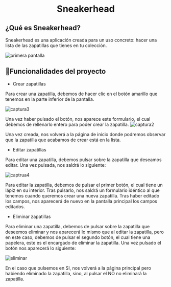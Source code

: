 <h1 align="center"> Sneakerhead </h1>

<h2>¿Qué es Sneakerhead?</h3>
Sneakerhead es una aplicación creada para un uso concreto: hacer una lista de las zapatillas que tienes en tu colección.


![primera pantalla](https://user-images.githubusercontent.com/100934318/220478249-cda78270-0556-4897-85aa-352629220bb3.png)

## :hammer:Funcionalidades del proyecto
- Crear zapatillas

Para crear una zapatilla, debemos de hacer clic en el botón amarillo que tenemos en la parte inferior de la pantalla.

![captura3](https://user-images.githubusercontent.com/100934318/220479609-1302d1de-c330-4d47-9af2-01a14d18c74c.png)

Una vez haber pulsado el botón, nos aparece este formulario, el cual debemos de rellenarlo entero para poder crear la zapatilla.
![captura2](https://user-images.githubusercontent.com/100934318/220479445-48229fc1-5297-423c-91c0-89482d916649.png)

Una vez creada, nos volverá a la página de inicio donde podremos observar que la zapatilla que acabamos de crear está en la lista.


- Editar zapatillas

Para editar una zapatilla, debemos pulsar sobre la zapatilla que deseamos editar. Una vez pulsada, nos saldrá lo siguiente:

![captrua4](https://user-images.githubusercontent.com/100934318/220480549-2372e413-3394-4295-b64b-cc2cb7772889.png)

Para editar la zapatilla, debemos de pulsar el primer botón, el cual tiene un lápiz en su interior. Tras pulsarlo, nos saldrá un formulario idéntico al que tenemos cuando queremos crear una nueva zapatilla. Tras haber editado los campos, nos aparecerá de nuevo en la pantalla principal los campos editados.

- Eliminar zapatillas

Para eliminar una zapatilla, debemos de pulsar sobre la zapatilla que deseemos eliminar y nos aparecerá lo mismo que al editar la zapatilla, pero en este caso, debemos de pulsar el segundo botón, el cual tiene una papelera, este es el encargado de eliminar la zapatilla. Una vez pulsado el botón nos aparecerá lo siguiente:

![eliminar](https://user-images.githubusercontent.com/100934318/220481279-e6ddf885-9b97-42ba-b4d6-8d6e2556dfc5.png)

En el caso que pulsemos en SI, nos volverá a la página principal pero habiendo eliminado la zapatilla, sino, al pulsar el NO no eliminará la zapatilla.

